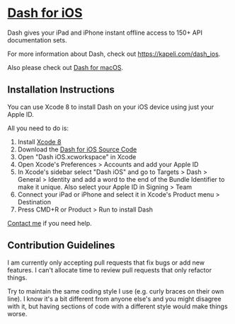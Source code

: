 # [Dash for iOS](https://kapeli.com/dash_ios)

Dash gives your iPad and iPhone instant offline access to 150+ API documentation sets.

For more information about Dash, check out https://kapeli.com/dash_ios.

Also please check out [Dash for macOS](https://kapeli.com/dash).

## Installation Instructions

You can use Xcode 8 to install Dash on your iOS device using just your Apple ID.

All you need to do is:

1. Install [Xcode 8](https://developer.apple.com/xcode/download/)
1. Download the [Dash for iOS Source Code](https://github.com/Kapeli/Dash-iOS/releases/latest)
1. Open "Dash iOS.xcworkspace" in Xcode
1. Open Xcode's Preferences > Accounts and add your Apple ID
1. In Xcode's sidebar select "Dash iOS" and go to Targets > Dash > General > Identity and add a word to the end of the Bundle Identifier to make it unique. Also select your Apple ID in Signing > Team
1. Connect your iPad or iPhone and select it in Xcode's Product menu > Destination
1. Press CMD+R or Product > Run to install Dash

[Contact me](https://kapeli.com/contact) if you need help.

## Contribution Guidelines

I am currently only accepting pull requests that fix bugs or add new features. I can't allocate time to review pull requests that only refactor things. 

Try to maintain the same coding style I use (e.g. curly braces on their own line). I know it's a bit different from anyone else's and you might disagree with it, but having sections of code with a different style would make things worse.
